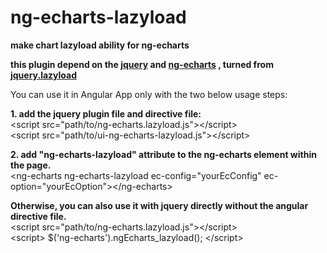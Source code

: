# ng-echarts-lazyload
<b>make chart lazyload ability for ng-echarts</b>

<b>this plugin depend on the <a href="https://github.com/jquery/jquery">jquery</a> and <a href="https://github.com/liekkas/ng-echarts">ng-echarts</a> , turned from <a href="https://github.com/tuupola/jquery_lazyload">jquery.lazyload</a></b>

You can use it in Angular App only with the two below usage steps:

<b>1. add the jquery plugin file and directive file:</b>
  <br />
  \<script src="path/to/ng-echarts.lazyload.js"\>\</script\>
  <br />
  \<script src="path/to/ui-ng-echarts-lazyload.js"\>\</script\>

<b>2. add "ng-echarts-lazyload" attribute to the ng-echarts element within the page.</b>
  <br />
   \<ng-echarts ng-echarts-lazyload ec-config="yourEcConfig" ec-option="yourEcOption"\>\</ng-echarts\>

<b>Otherwise, you can also use it with jquery directly without the angular directive file.</b>
<br />
\<script src="path/to/ng-echarts.lazyload.js"\>\</script\>
<br />
\<script\>
$('ng-echarts').ngEcharts_lazyload();
\</script\>
